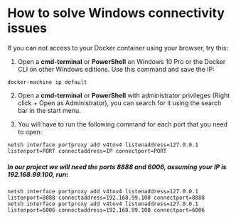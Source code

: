 # How to solve Windows connectivity issues
If you can not access to your Docker container using your browser, try this:

1. Open a **cmd-terminal** or **PowerShell** on Windows 10 Pro or the Docker CLI on other Windows editions. Use this command and save the IP:
```
docker-machine ip default
```

2. Open a **cmd-terminal** or **PowerShell** with administrator privileges (Right click + Open as Administrator), you can search for it using the search bar in the start menu.

3. You will have to run the following command for each port that you need to open:
```
netsh interface portproxy add v4tov4 listenaddress=127.0.0.1 listenport=PORT connectaddress=IP connectport=PORT
```

##### In our project we will need the ports 8888 and 6006, assuming your IP is 192.168.99.100, run:

```
netsh interface portproxy add v4tov4 listenaddress=127.0.0.1 listenport=8888 connectaddress=192.168.99.100 connectport=8888
netsh interface portproxy add v4tov4 listenaddress=127.0.0.1 listenport=6006 connectaddress=192.168.99.100 connectport=6006
```
